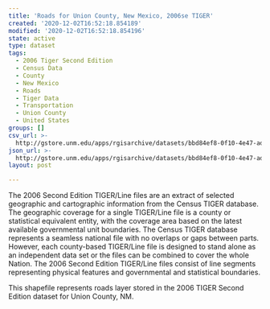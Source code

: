 ```yaml
---
title: 'Roads for Union County, New Mexico, 2006se TIGER'
created: '2020-12-02T16:52:18.854189'
modified: '2020-12-02T16:52:18.854196'
state: active
type: dataset
tags:
  - 2006 Tiger Second Edition
  - Census Data
  - County
  - New Mexico
  - Roads
  - Tiger Data
  - Transportation
  - Union County
  - United States
groups: []
csv_url: >-
  http://gstore.unm.edu/apps/rgisarchive/datasets/bbd84ef8-0f10-4e47-ad19-223acac2cf94/tgr2006se_unio_lka.derived.csv
json_url: >-
  http://gstore.unm.edu/apps/rgisarchive/datasets/bbd84ef8-0f10-4e47-ad19-223acac2cf94/tgr2006se_unio_lka.derived.json
layout: post

---
```

The 2006 Second Edition TIGER/Line files are an extract of selected geographic and cartographic information from the Census TIGER database.  The geographic coverage for a single TIGER/Line file is a county or statistical equivalent entity, with the coverage area based on the latest available governmental unit boundaries. The Census TIGER database represents a seamless national file with no overlaps or gaps between parts.  However, each county-based TIGER/Line file is designed to stand alone as an independent data set or the files can be combined to cover the whole Nation.  The 2006 Second Edition  TIGER/Line files consist of line segments representing physical features and governmental and statistical boundaries.  

This shapefile represents roads layer stored in the 2006 TIGER Second Edition dataset for Union County, NM.
